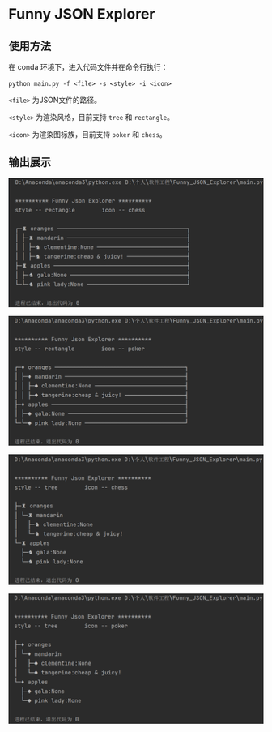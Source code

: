 # Funny JSON Explorer

## 使用方法

在 conda 环境下，进入代码文件并在命令行执行：

`python main.py -f <file> -s <style> -i <icon>`

`<file>` 为JSON文件的路径。

`<style>` 为渲染风格，目前支持 `tree` 和 `rectangle`。

`<icon>` 为渲染图标族，目前支持 `poker` 和 `chess`。

## 输出展示

![image-result_rectangle_chess width="300" height="200"](assets/result_rectangle_chess.png )

![image-result_rectangle_poker](assets/result_rectangle_poker.png)

![image-result_tree_chess](assets/result_tree_chess.png)

![image-result_tree_poker](assets/result_tree_poker.png)
